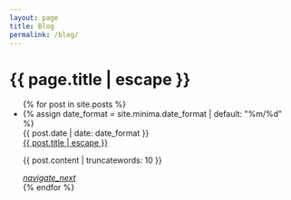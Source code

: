 ```yaml
---
layout: page
title: Blog
permalink: /blog/
---
```


<h1 class="page-title">{{ page.title | escape }}</h1>

<ul class="collection">{% for post in site.posts %}
<li class="collection-item avatar">
      {% assign date_format = site.minima.date_format | default: "%m/%d" %}
      <div class="date-post">{{ post.date | date: date_format }}</div>
      <span class="title"><a class="post-link" href="{{ post.url | relative_url }}">{{ post.title | escape }}</a></span>
      <p>
        {{ post.content | truncatewords: 10 }}
      </p>
      <a href="{{ post.url | relative_url }}" class="secondary-content"><i class="material-icons">navigate_next</i></a>
      
</li>
{% endfor %}</ul>
